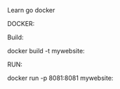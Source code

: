 Learn go docker 



DOCKER:

Build:

docker build -t mywebsite:<version>

RUN:

docker run -p 8081:8081 mywebsite:<version>